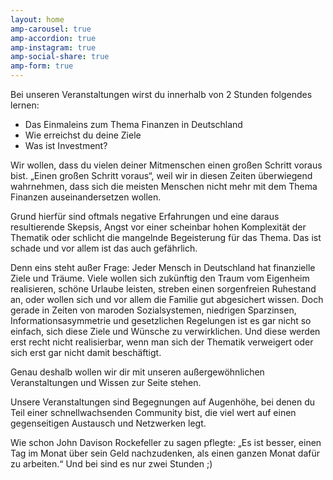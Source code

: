 ```yaml
---
layout: home
amp-carousel: true
amp-accordion: true
amp-instagram: true
amp-social-share: true
amp-form: true
---
```


Bei unseren Veranstaltungen wirst du innerhalb von 2 Stunden folgendes lernen:

- Das Einmaleins zum Thema Finanzen in Deutschland
- Wie erreichst du deine Ziele
- Was ist Investment?

Wir wollen, dass du vielen deiner Mitmenschen einen großen Schritt voraus bist. „Einen großen Schritt voraus“, weil wir in diesen Zeiten überwiegend wahrnehmen, dass sich die meisten Menschen nicht mehr mit dem Thema Finanzen auseinandersetzen wollen. 

Grund hierfür sind oftmals negative Erfahrungen und eine daraus resultierende Skepsis, Angst vor einer scheinbar hohen Komplexität der Thematik oder schlicht die mangelnde Begeisterung für das Thema. Das ist schade und vor allem ist das auch gefährlich. 

Denn eins steht außer Frage: Jeder Mensch in Deutschland hat finanzielle Ziele und Träume. Viele wollen sich zukünftig den Traum vom Eigenheim realisieren, schöne Urlaube leisten, streben einen sorgenfreien Ruhestand an, oder wollen sich und vor allem die Familie gut abgesichert wissen. Doch gerade in Zeiten von maroden Sozialsystemen, niedrigen Sparzinsen, Informationsasymmetrie und gesetzlichen Regelungen ist es gar nicht so einfach, sich diese Ziele und Wünsche zu verwirklichen. Und diese werden erst recht nicht realisierbar, wenn man sich der Thematik verweigert oder sich erst gar nicht damit beschäftigt.

Genau deshalb wollen wir dir mit unseren außergewöhnlichen Veranstaltungen und Wissen zur Seite stehen. 



Unsere Veranstaltungen sind Begegnungen auf Augenhöhe, bei denen du Teil einer schnellwachsenden Community bist, die viel wert auf einen gegenseitigen Austausch und Netzwerken legt. 

Wie schon John Davison Rockefeller zu sagen pflegte: „Es ist besser, einen Tag im Monat über sein Geld nachzudenken, als einen ganzen Monat dafür zu arbeiten.“ 
Und bei sind es nur zwei Stunden ;)
